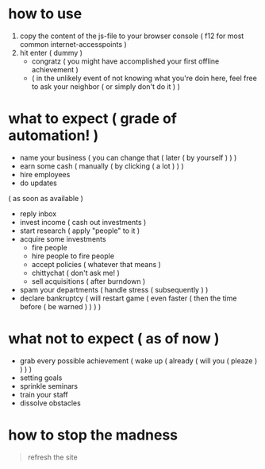 # how to use
1. copy the content of the js-file to your browser console ( f12 for most common internet-accesspoints )
2. hit enter ( dummy )
    + congratz ( you might have accomplished your first offline achievement )
    + ( in the unlikely event of not knowing what you're doin here, feel free to ask your neighbor ( or simply don't do it ) )

# what to expect ( grade of automation! )
+ name your business ( you can change that ( later ( by yourself ) ) )
+ earn some cash ( manually ( by clicking ( a lot ) ) )
+ hire employees
+ do updates

( as soon as available )
+ reply inbox
+ invest income ( cash out investments )
+ start research ( apply "people" to it )
+ acquire some investments
    + fire people
    + hire people to fire people
    + accept policies ( whatever that means )
    + chittychat ( don't ask me! )
    + sell acquisitions ( after burndown )
+ spam your departments ( handle stress ( subsequently ) )
+ declare bankruptcy ( will restart game ( even faster ( then the time before ( be warned ) ) ) )

# what not to expect ( as of now )
+ grab every possible achievement ( wake up ( already ( will you ( pleaze ) ) ) )
+ setting goals
+ sprinkle seminars
+ train your staff
+ dissolve obstacles

# how to stop the madness
> refresh the site
